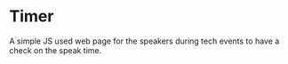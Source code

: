 # Timer
A simple JS used web page for the speakers during tech events to have a check on the speak time.
